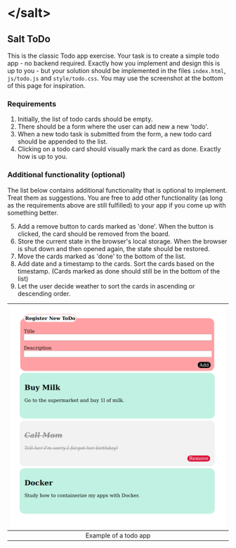 # &lt;/salt&gt;

## Salt ToDo

This is the classic Todo app exercise. Your task is to create a simple todo app - no backend required.
Exactly how you implement and design this is up to you - but your solution should be implemented in the files `index.html`, `js/todo.js` and `style/todo.css`. You may use the screenshot at the bottom of this page for inspiration.

### Requirements
1. Initially, the list of todo cards should be empty.
2. There should be a form where the user can add new a new 'todo'.
3. When a new todo task is submitted from the form, a new todo card should be appended to the list.
4. Clicking on a todo card should visually mark the card as done. Exactly how is up to you.

### Additional functionality (optional) 
The list below contains additional functionality that is optional to implement. Treat them as suggestions. 
You are free to add other functionality (as long as the requirements above are still fulfilled) to your app if you come up with something better.

5. Add a remove button to cards marked as 'done'. When the button is clicked, the card should be removed from the board.
6. Store the current state in the browser's local storage. When the browser is shut down and then opened again, the state should be restored.
7. Move the cards marked as 'done' to the bottom of the list.
7. Add date and a timestamp to the cards. Sort the cards based on the timestamp. (Cards marked as done should still be in the bottom of the list)
8. Let the user decide weather to sort the cards in ascending or descending order.

| ![Todo](todo.png) |
|:---:|
| Example of a todo app |
